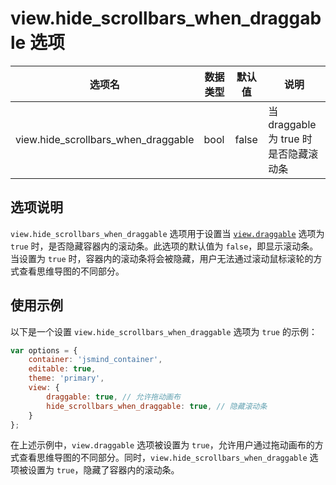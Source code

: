 # view.hide_scrollbars_when_draggable 选项

| 选项名 | 数据类型 | 默认值 | 说明 |
| --- | --- | --- | --- |
| view.hide_scrollbars_when_draggable | bool | false | 当 draggable 为 true 时是否隐藏滚动条 |

## 选项说明

`view.hide_scrollbars_when_draggable` 选项用于设置当 [`view.draggable`](option.view.draggable.md) 选项为 `true` 时，是否隐藏容器内的滚动条。此选项的默认值为 `false`，即显示滚动条。当设置为 `true` 时，容器内的滚动条将会被隐藏，用户无法通过滚动鼠标滚轮的方式查看思维导图的不同部分。

## 使用示例

以下是一个设置 `view.hide_scrollbars_when_draggable` 选项为 `true` 的示例：

```javascript
var options = {
    container: 'jsmind_container',
    editable: true,
    theme: 'primary',
    view: {
        draggable: true, // 允许拖动画布
        hide_scrollbars_when_draggable: true, // 隐藏滚动条
    }
};
```

在上述示例中，`view.draggable` 选项被设置为 `true`，允许用户通过拖动画布的方式查看思维导图的不同部分。同时，`view.hide_scrollbars_when_draggable` 选项被设置为 `true`，隐藏了容器内的滚动条。
